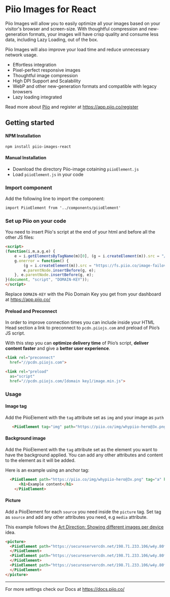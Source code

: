# Piio Images for React

Piio Images will allow you to easily optimize all your images based on your visitor's browser and screen-size. With thoughtful compression and new-generation formats, your images will have crisp quality and consume less data, including Lazy Loading, out of the box.

Piio Images will also improve your load time and reduce unnecessary network usage.

- Effortless integration
- Pixel-perfect responsive images
- Thoughtful image compression
- High DPI Support and Scalability
- WebP and other new-generation formats and compatible with legacy browsers
- Lazy loading integrated

Read more about <a href="https://piio.co/" target="_blank">Piio</a> and register at <a href="https://app.piio.co/register" target="_blank">https://app.piio.co/register</a>

## Getting started

#### NPM Installation
```
npm install piio-images-react
```
#### Manual Installation

- Download the directory Piio-image cotaining `piioElement.js`
- Load `piioElement.js` in your code

### Import component

Add the following line to import the component:
```html
import PiioElement from '../components/piioElement'
```

### Set up Piio on your code

You need to insert Piio's script at the end of your html and before all the other JS files:

```html
<script>
(function(i,m,a,g,e) {
    e = i.getElementsByTagName(m)[0], (g = i.createElement(m)).src = "//pcdn.piiojs.com/"+a+"/image.min.js",
    g.onerror = function() {
        (g = i.createElement(m)).src = "https://fs.piio.co/image-failover.min.js",
        e.parentNode.insertBefore(g, e);
    }, e.parentNode.insertBefore(g, e);
}(document, "script", "DOMAIN-KEY"));
</script>
```
Replace `DOMAIN-KEY` with the Piio Domain Key you get from your dashboard at <a href="https://app.piio.co/" target="_blank">https://app.piio.co/</a>

#### Preload and Preconnect

In order to improve connection times you can include inside your HTML Head section a link to preconnect to `pcdn.piiojs.com` and preload of Piio’s JS script.

With this step you can **optimize delivery time** of Piio’s script, **deliver content faster** and give a **better user experience**.

```html
<link rel="preconnect"
  href="//pcdn.piiojs.com">

<link rel="preload"
  as="script"
  href="//pcdn.piiojs.com/[domain key]/image.min.js">
  ```

### Usage


#### Image tag

Add the PiioElement with the `tag` attribute set as `img` and your image as `path`

```html
   <PiioElement tag="img" path="https://piio.co/img/whypiio-hero@3x.png" alt="Piio Element" class="example-class"></PiioElement>
```

#### Background image

Add the PiioElement with the `tag` attribute set as the element you want to have the background applied. You can add any other attributes and content to the element as it will be added.

Here is an example using an anchor tag:
```html
  <PiioElement path="https://piio.co/img/whypiio-hero@3x.png" tag="a" href="https://www.piio.co">
      <h1>Example content</h1>
    </PiioElement>
```

#### Picture

Add a PiioElement for each `source` you need inside the `picture` tag. Set tag as `source` and add any other attributes you need, e.g `media` attribute.

This example follows the <a href="https://blog.piio.co/responsive/art-direction-showing-different-images-per-device/" target="_blank">Art Direction: Showing different images per device</a> idea.

```html
<picture>
  <PiioElement path="https://secureservercdn.net/198.71.233.106/w4y.80f.myftpupload.com/wp-content/uploads/2020/02/backpack-desktop.jpg" tag="source" media="(min-width:969px)">
  </PiioElement>
  <PiioElement path="https://secureservercdn.net/198.71.233.106/w4y.80f.myftpupload.com/wp-content/uploads/2020/02/backpack-mobile.jpg" tag="source" media="(max-width:969px)">
  </PiioElement>
  <PiioElement path="https://secureservercdn.net/198.71.233.106/w4y.80f.myftpupload.com/wp-content/uploads/2020/02/backpack-mobile.jpg" tag="img">
  </PiioElement>
</picture>
```

---
For more settings check our Docs at <a href="https://docs.piio.co/" target="_blank">https://docs.piio.co/</a>
